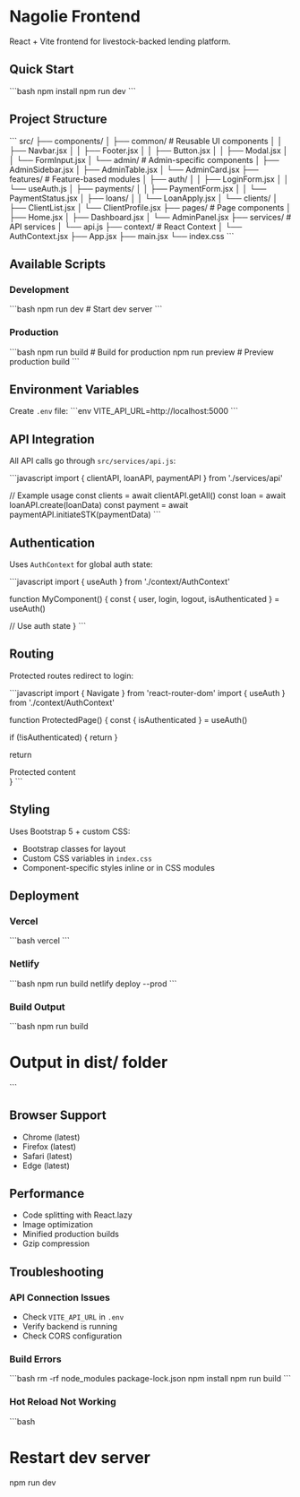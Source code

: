 # Nagolie Frontend

React + Vite frontend for livestock-backed lending platform.

## Quick Start

\`\`\`bash
npm install
npm run dev
\`\`\`

## Project Structure

\`\`\`
src/
├── components/
│   ├── common/          # Reusable UI components
│   │   ├── Navbar.jsx
│   │   ├── Footer.jsx
│   │   ├── Button.jsx
│   │   ├── Modal.jsx
│   │   └── FormInput.jsx
│   └── admin/           # Admin-specific components
│       ├── AdminSidebar.jsx
│       ├── AdminTable.jsx
│       └── AdminCard.jsx
├── features/            # Feature-based modules
│   ├── auth/
│   │   ├── LoginForm.jsx
│   │   └── useAuth.js
│   ├── payments/
│   │   ├── PaymentForm.jsx
│   │   └── PaymentStatus.jsx
│   ├── loans/
│   │   └── LoanApply.jsx
│   └── clients/
│       ├── ClientList.jsx
│       └── ClientProfile.jsx
├── pages/               # Page components
│   ├── Home.jsx
│   ├── Dashboard.jsx
│   └── AdminPanel.jsx
├── services/            # API services
│   └── api.js
├── context/             # React Context
│   └── AuthContext.jsx
├── App.jsx
├── main.jsx
└── index.css
\`\`\`

## Available Scripts

### Development
\`\`\`bash
npm run dev          # Start dev server
\`\`\`

### Production
\`\`\`bash
npm run build        # Build for production
npm run preview      # Preview production build
\`\`\`

## Environment Variables

Create `.env` file:
\`\`\`env
VITE_API_URL=http://localhost:5000
\`\`\`

## API Integration

All API calls go through `src/services/api.js`:

\`\`\`javascript
import { clientAPI, loanAPI, paymentAPI } from './services/api'

// Example usage
const clients = await clientAPI.getAll()
const loan = await loanAPI.create(loanData)
const payment = await paymentAPI.initiateSTK(paymentData)
\`\`\`

## Authentication

Uses `AuthContext` for global auth state:

\`\`\`javascript
import { useAuth } from './context/AuthContext'

function MyComponent() {
  const { user, login, logout, isAuthenticated } = useAuth()
  
  // Use auth state
}
\`\`\`

## Routing

Protected routes redirect to login:

\`\`\`javascript
import { Navigate } from 'react-router-dom'
import { useAuth } from './context/AuthContext'

function ProtectedPage() {
  const { isAuthenticated } = useAuth()
  
  if (!isAuthenticated) {
    return <Navigate to="/admin" replace />
  }
  
  return <div>Protected content</div>
}
\`\`\`

## Styling

Uses Bootstrap 5 + custom CSS:
- Bootstrap classes for layout
- Custom CSS variables in `index.css`
- Component-specific styles inline or in CSS modules

## Deployment

### Vercel
\`\`\`bash
vercel
\`\`\`

### Netlify
\`\`\`bash
npm run build
netlify deploy --prod
\`\`\`

### Build Output
\`\`\`bash
npm run build
# Output in dist/ folder
\`\`\`

## Browser Support

- Chrome (latest)
- Firefox (latest)
- Safari (latest)
- Edge (latest)

## Performance

- Code splitting with React.lazy
- Image optimization
- Minified production builds
- Gzip compression

## Troubleshooting

### API Connection Issues
- Check `VITE_API_URL` in `.env`
- Verify backend is running
- Check CORS configuration

### Build Errors
\`\`\`bash
rm -rf node_modules package-lock.json
npm install
npm run build
\`\`\`

### Hot Reload Not Working
\`\`\`bash
# Restart dev server
npm run dev
